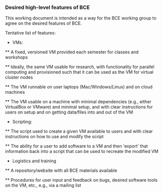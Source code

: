 ### Desired high-level features of BCE

This working document is intended as a way for the BCE working group to agree on the desired features of BCE.

Tentative list of features:

 * VMs:

 ** A fixed, versioned VM provided each semester for classes and workshops

 ** Ideally, the same VM usable for research, with functionality for parallel computing and provisioned such that it can be used as the VM for virtual cluster nodes

 ** The VM runnable on user laptops (Mac/Windows/Linux) and on cloud machines

 ** The VM usable on a machine with minimal dependencies (e.g., either VirtualBox or VMware) and minimal setup, and with clear instructions for users on setup and on getting data/files into and out of the VM

 * Scripting:

 ** The script used to create a given VM available to users and with clear instructions on how to use and modify the script

 ** The ability for a user to add software to a VM and then 'export' that information back into a script that can be used to recreate the modified VM

 * Logistics and training
 
 ** A repository/website with all BCE materials available

 ** Procedures for user input and feedback on bugs, desired software tools on the VM, etc., e.g., via a mailing list



